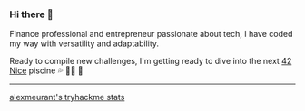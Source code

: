 ### Hi there 👋

Finance professional and entrepreneur passionate about tech, I have coded my way with versatility and adaptability.

Ready to compile new challenges, I'm getting ready to dive into the next [42 Nice](https://42nice.fr/) piscine 💦 👨‍💻 🚀

***

[alexmeurant's tryhackme stats](https://raw.githubusercontent.com/alexmeurant/alexmeurant/master/assets/thm_propic.png)
<!--
**alexmeurant/alexmeurant** is a ✨ _special_ ✨ repository because its `README.md` (this file) appears on your GitHub profile.

Here are some ideas to get you started:

- 🔭 I’m currently working on ...
- 🌱 I’m currently learning ...
- 👯 I’m looking to collaborate on ...
- 🤔 I’m looking for help with ...
- 💬 Ask me about ...
- 📫 How to reach me: ...
- 😄 Pronouns: ...
- ⚡ Fun fact: ...
-->
